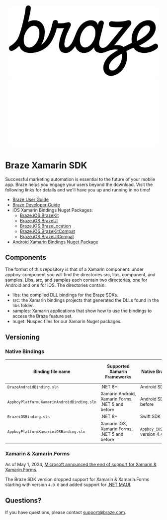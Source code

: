 <p align="center">
  <img width="480" alt="Braze Logo" src=".github/assets/logo-light.png#gh-light-mode-only" />
  <img width="480" alt="Braze Logo" src=".github/assets/logo-dark.png#gh-dark-mode-only" />
</p>

# Braze Xamarin SDK

Successful marketing automation is essential to the future of your mobile app. Braze helps you engage your users beyond the download. Visit the following links for details and we'll have you up and running in no time!

- [Braze User Guide](https://www.braze.com/docs/user_guide/introduction/ "Braze User Guide")
- [Braze Developer Guide](https://www.braze.com/docs/developer_guide/home/ "Braze Developer Guide")
- iOS Xamarin Bindings Nuget Packages:
  - [Braze.iOS.BrazeKit](https://www.nuget.org/packages/Braze.iOS.BrazeKit "Braze.iOS.BrazeKit")
  - [Braze.iOS.BrazeUI](https://www.nuget.org/packages/Braze.iOS.BrazeUI "Braze.iOS.BrazeUI")
  - [Braze.iOS.BrazeLocation](https://www.nuget.org/packages/Braze.iOS.BrazeLocation "Braze.iOS.BrazeLocation")
  - [Braze.iOS.BrazeKitCompat](https://www.nuget.org/packages/Braze.iOS.BrazeKitCompat "Braze.iOS.BrazeKitCompat")
  - [Braze.iOS.BrazeUICompat](https://www.nuget.org/packages/Braze.iOS.BrazeUICompat "Braze.iOS.BrazeUICompat")
- [Android Xamarin Bindings Nuget Package](https://www.nuget.org/packages/BrazePlatform.BrazeAndroidBinding "Android Xamarin Bindings Nuget Package")

## Components

The format of this repository is that of a Xamarin component: under appboy-component you will find the directories src,
libs, component, and samples. Libs, src, and samples each contain two directories, one for Android and one for iOS. The directories
contain:

- libs: the compiled DLL bindings for the Braze SDKs.
- src: the Xamarin bindings projects that generated the DLLs found in the libs folder.
- samples: Xamarin applications that show how to use the bindings to access the Braze feature set.
- nuget: Nuspec files for our Xamarin Nuget packages.

## Versioning

### Native Bindings
| Binding file name                          | Supported Xamarin Frameworks                              | Native Braze framework                              | Braze Xamarin SDK version |
|--------------------------------------------|-----------------------------------------------------------|-----------------------------------------------------|---------------------------|
| `BrazeAndroidBinding.sln`                  | .NET 8+                                                   | Android SDK 32.0.0+                                 | 6.0.0+                    |
| `AppboyPlatform.XamarinAndroidBinding.sln` | Xamarin.Android,<br/>Xamarin.Forms,<br/>.NET 5 and before | Android SDK 23.3.0 and before                       | 1.26.0 and before         |
| `BrazeiOSBinding.sln`                      | .NET 8+                                                   | Swift SDK 10.0.0+                                   | 6.0.0+                    |
| `AppboyPlatformXamariniOSBinding.sln`      | Xamarin.iOS,<br/>Xamarin.Forms,<br/>.NET 5 and before     | `Appboy_iOS_SDK.framework` version 4.4.1 and before | 1.27.0 and before         |

### Xamarin & Xamarin.Forms

As of May 1, 2024, [Microsoft announced the end of support for Xamarin & Xamarin.Forms](https://dotnet.microsoft.com/en-us/platform/support/policy/xamarin).

The Braze SDK version dropped support for Xamarin & Xamarin.Forms starting with version `4.0.0` and added support for [.NET MAUI](https://learn.microsoft.com/en-us/dotnet/maui/what-is-maui).

## Questions?

If you have questions, please contact [support@braze.com](mailto:support@braze.com).
